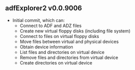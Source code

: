 adfExplorer2 v0.0.9006
-------------

  * Initial commit, which can:
    * Connect to ADF and ADZ files
    * Create new virtual floppy disks (including file system)
    * Connect to files on virtual floppy disks
    * Move files between virtual and physical devices
    * Obtain device information
    * List files and directories on virtual device
    * Remove files and directories from virtual device
    * Create directories on virtual device
